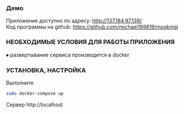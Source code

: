 ### Демо

Приложение доступно по адресу: http://137.184.97.139/ \
Код программы на github: https://github.com/michael199619/mosknigi

### НЕОБХОДИМЫЕ УСЛОВИЯ ДЛЯ РАБОТЫ ПРИЛОЖЕНИЯ

⦁	развертывание сервиса производится в docker

### УСТАНОВКА, НАСТРОЙКА

Выполните
```sh
sudo docker-compose up
```
Сервер http://localhost